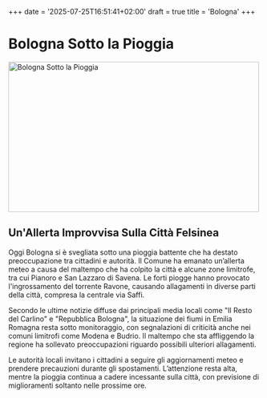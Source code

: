 +++
date = '2025-07-25T16:51:41+02:00'
draft = true
title = 'Bologna'
+++
# Bologna Sotto la Pioggia

<img src="https://live.staticflickr.com/65535/52867212247_de7239dfbc_b.jpg" alt="Bologna Sotto la Pioggia" width="500" height="300">

## Un'Allerta Improvvisa Sulla Città Felsinea

Oggi Bologna si è svegliata sotto una pioggia battente che ha destato preoccupazione tra cittadini e autorità. Il Comune ha emanato un’allerta meteo a causa del maltempo che ha colpito la città e alcune zone limitrofe, tra cui Pianoro e San Lazzaro di Savena. Le forti piogge hanno provocato l'ingrossamento del torrente Ravone, causando allagamenti in diverse parti della città, compresa la centrale via Saffi.

Secondo le ultime notizie diffuse dai principali media locali come "Il Resto del Carlino" e "Repubblica Bologna", la situazione dei fiumi in Emilia Romagna resta sotto monitoraggio, con segnalazioni di criticità anche nei comuni limitrofi come Modena e Budrio. Il maltempo che sta affliggendo la regione ha sollevato preoccupazioni riguardo possibili ulteriori allagamenti.

Le autorità locali invitano i cittadini a seguire gli aggiornamenti meteo e prendere precauzioni durante gli spostamenti. L’attenzione resta alta, mentre la pioggia continua a cadere incessante sulla città, con previsione di miglioramenti soltanto nelle prossime ore.